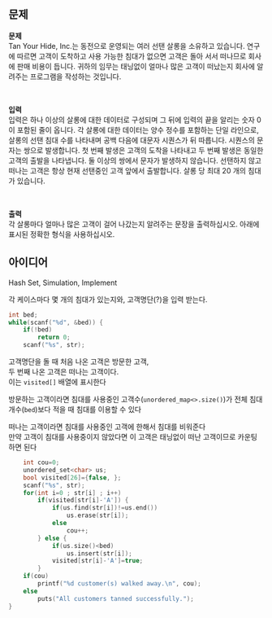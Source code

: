 ## 문제
**문제**  
Tan Your Hide, Inc.는 동전으로 운영되는 여러 선탠 살롱을 소유하고 있습니다. 연구에 따르면 고객이 도착하고 사용 가능한 침대가 없으면 고객은 돌아 서서 떠나므로 회사에 판매 비용이 듭니다. 귀하의 임무는 태닝없이 얼마나 많은 고객이 떠났는지 회사에 알려주는 프로그램을 작성하는 것입니다.  

<br/>

**입력**  
입력은 하나 이상의 살롱에 대한 데이터로 구성되며 그 뒤에 입력의 끝을 알리는 숫자 0이 포함된 줄이 옵니다. 각 살롱에 대한 데이터는 양수 정수를 포함하는 단일 라인으로, 살롱의 선탠 침대 수를 나타내며 공백 다음에 대문자 시퀀스가 뒤 따릅니다. 시퀀스의 문자는 쌍으로 발생합니다. 첫 번째 발생은 고객의 도착을 나타내고 두 번째 발생은 동일한 고객의 출발을 나타냅니다. 둘 이상의 쌍에서 문자가 발생하지 않습니다. 선탠하지 않고 떠나는 고객은 항상 현재 선탠중인 고객 앞에서 출발합니다. 살롱 당 최대 20 개의 침대가 있습니다.  

<br/>

**출력**  
각 살롱마다 얼마나 많은 고객이 걸어 나갔는지 알려주는 문장을 출력하십시오. 아래에 표시된 정확한 형식을 사용하십시오.

## 아이디어
Hash Set, Simulation, Implement  

각 케이스마다 몇 개의 침대가 있는지와, 고객명단(?)을 입력 받는다.
```cpp
int bed;
while(scanf("%d", &bed)) {
	if(!bed)
		return 0;
	scanf("%s", str);
```
고객명단을 돌 때 처음 나온 고객은 방문한 고객,  
두 번째 나온 고객은 떠나는 고객이다.  
이는 `visited[]` 배열에 표시한다  

방문하는 고객이라면 침대를 사용중인 고객수(`unordered_map<>.size()`)가 전체 침대 개수(`bed`)보다 적을 때 침대를 이용할 수 있다  

떠나는 고객이라면 침대를 사용중인 고객에 한해서 침대를 비워준다  
만약 고객이 침대를 사용중이지 않았다면 이 고객은 태닝없이 떠난 고객이므로 카운팅 하면 된다
```cpp
	int cou=0;
	unordered_set<char> us;
	bool visited[26]={false, };
	scanf("%s", str);
	for(int i=0 ; str[i] ; i++)
		if(visited[str[i]-'A']) {
			if(us.find(str[i])!=us.end())
				us.erase(str[i]);
			else
				cou++;
		} else {
			if(us.size()<bed)
				us.insert(str[i]);
			visited[str[i]-'A']=true;
		}
	if(cou)
		printf("%d customer(s) walked away.\n", cou);
	else
		puts("All customers tanned successfully.");
}
```